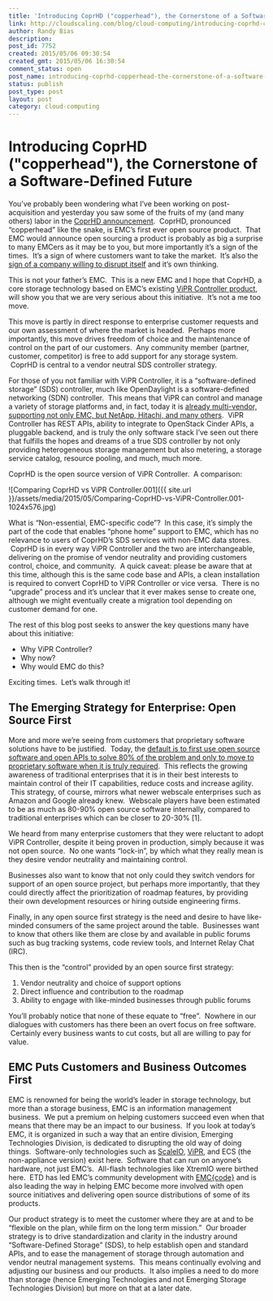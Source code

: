 ```yaml
---
title: 'Introducing CoprHD ("copperhead"), the Cornerstone of a Software-Defined Future'
link: http://cloudscaling.com/blog/cloud-computing/introducing-coprhd-copperhead-the-cornerstone-of-a-software-defined-future/
author: Randy Bias
description: 
post_id: 7752
created: 2015/05/06 09:30:54
created_gmt: 2015/05/06 16:30:54
comment_status: open
post_name: introducing-coprhd-copperhead-the-cornerstone-of-a-software-defined-future
status: publish
post_type: post
layout: post
category: cloud-computing
---
```


# Introducing CoprHD ("copperhead"), the Cornerstone of a Software-Defined Future

You’ve probably been wondering what I’ve been working on post-acquisition and yesterday you saw some of the fruits of my (and many others) labor in the [CoprHD announcement](https://pulseblog.emc.com/2015/05/05/meet-project-coprhd-emc-delves-deeper-into-open-source/).  CoprHD, pronounced “copperhead” like the snake, is EMC’s first ever open source product.  That EMC would announce open sourcing a product is probably as big a surprise to many EMCers as it may be to you, but more importantly it’s a sign of the times.  It’s a sign of where customers want to take the market.  It’s also the [sign of a company willing to disrupt itself](http://www.cloudscaling.com/blog/cloud-computing/an-openstack-dream-team/) and it’s own thinking.

This is not your father’s EMC.  This is a new EMC and I hope that CoprHD, a core storage technology based on EMC’s existing [ViPR Controller product](https://www.emc.com/products/storage/software-defined-storage/vipr-controller.htm), will show you that we are very serious about this initiative.  It’s not a me too move.

This move is partly in direct response to enterprise customer requests and our own assessment of where the market is headed.  Perhaps more importantly, this move drives freedom of choice and the maintenance of control on the part of our customers.  Any community member (partner, customer, competitor) is free to add support for any storage system.  CoprHD is central to a vendor neutral SDS controller strategy.

For those of you not familiar with ViPR Controller, it is a “software-defined storage” (SDS) controller, much like OpenDaylight is a software-defined networking (SDN) controller.  This means that ViPR can control and manage a variety of storage platforms and, in fact, today it is [already multi-vendor, supporting not only EMC, but NetApp, Hitachi, and many others](https://www.emc.com/collateral/data-sheet/h11750-emc-vipr-software-defined-storage-ds.pdf).  ViPR Controller has REST APIs, ability to integrate to OpenStack Cinder APIs, a pluggable backend, and is truly the only software stack I’ve seen out there that fulfills the hopes and dreams of a true SDS controller by not only providing heterogeneous storage management but also metering, a storage service catalog, resource pooling, and much, much more.

CoprHD is the open source version of ViPR Controller.  A comparison:

![Comparing CoprHD vs ViPR Controller.001]({{ site.url }}/assets/media/2015/05/Comparing-CoprHD-vs-ViPR-Controller.001-1024x576.jpg)

What is “Non-essential, EMC-specific code”?  In this case, it’s simply the part of the code that enables “phone home” support to EMC, which has no relevance to users of CoprHD’s SDS services with non-EMC data stores.  CoprHD is in every way ViPR Controller and the two are interchangeable, delivering on the promise of vendor neutrality and providing customers control, choice, and community.  A quick caveat: please be aware that at this time, although this is the same code base and APIs, a clean installation is required to convert CoprHD to ViPR Controller or vice versa.  There is no “upgrade” process and it’s unclear that it ever makes sense to create one, although we might eventually create a migration tool depending on customer demand for one.

The rest of this blog post seeks to answer the key questions many have about this initiative:

  * Why ViPR Controller?
  * Why now?
  * Why would EMC do this?

Exciting times.  Let’s walk through it!

## The Emerging Strategy for Enterprise: Open Source First

More and more we’re seeing from customers that proprietary software solutions have to be justified.  Today, the [default is to first use open source software and open APIs to solve 80% of the problem and only to move to proprietary software when it is truly required](https://reflectionsblog.emc.com/2015/04/open-source-first-strategy/).  This reflects the growing awareness of traditional enterprises that it is in their best interests to maintain control of their IT capabilities, reduce costs and increase agility.  This strategy, of course, mirrors what newer webscale enterprises such as Amazon and Google already knew.  Webscale players have been estimated to be as much as 80-90% open source software internally, compared to traditional enterprises which can be closer to 20-30% [1].

We heard from many enterprise customers that they were reluctant to adopt ViPR Controller, despite it being proven in production, simply because it was not open source.  No one wants “lock-in”, by which what they really mean is they desire vendor neutrality and maintaining control.

Businesses also want to know that not only could they switch vendors for support of an open source project, but perhaps more importantly, that they could directly affect the prioritization of roadmap features, by providing their own development resources or hiring outside engineering firms.

Finally, in any open source first strategy is the need and desire to have like-minded consumers of the same project around the table.  Businesses want to know that others like them are close by and available in public forums such as bug tracking systems, code review tools, and Internet Relay Chat (IRC).

This then is the “control” provided by an open source first strategy:

  1. Vendor neutrality and choice of support options
  2. Direct influence and contribution to the roadmap
  3. Ability to engage with like-minded businesses through public forums

You’ll probably notice that none of these equate to “free”.  Nowhere in our dialogues with customers has there been an overt focus on free software.  Certainly every business wants to cut costs, but all are willing to pay for value.

## EMC Puts Customers and Business Outcomes First

EMC is renowned for being the world’s leader in storage technology, but more than a storage business, EMC is an information management business.  We put a premium on helping customers succeed even when that means that there may be an impact to our business.  If you look at today’s EMC, it is organized in such a way that an entire division, Emerging Technologies Division, is dedicated to disrupting the old way of doing things.  Software-only technologies such as [ScaleIO](http://www.emc.com/storage/scaleio/index.htm), [ViPR](http://www.emc.com/vipr), and ECS (the non-appliance version) exist here.  Software that can run on anyone’s hardware, not just EMC’s.  All-flash technologies like XtremIO were birthed here.  ETD has led EMC’s community development with [EMC{code}](http://www.emccode.com) and is also leading the way in helping EMC become more involved with open source initiatives and delivering open source distributions of some of its products.

Our product strategy is to meet the customer where they are at and to be “flexible on the plan, while firm on the long term mission.”  Our broader strategy is to drive standardization and clarity in the industry around “Software-Defined Storage” (SDS), to help establish open and standard APIs, and to ease the management of storage through automation and vendor neutral management systems.  This means continually evolving and adjusting our business and our products.  It also implies a need to do more than storage (hence Emerging Technologies and not Emerging Storage Technologies Division) but more on that at a later date.